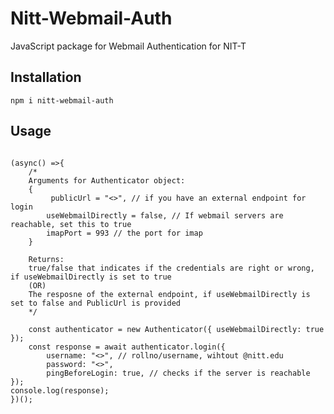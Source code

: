 # Nitt-Webmail-Auth

JavaScript package for Webmail Authentication for NIT-T

## Installation
``` npm i nitt-webmail-auth ```

## Usage
```

(async() =>{
    /*
    Arguments for Authenticator object:
    {
         publicUrl = "<>", // if you have an external endpoint for login
        useWebmailDirectly = false, // If webmail servers are reachable, set this to true
        imapPort = 993 // the port for imap
    }

    Returns:
    true/false that indicates if the credentials are right or wrong, if useWebmailDirectly is set to true
    (OR)
    The resposne of the external endpoint, if useWebmailDirectly is set to false and PublicUrl is provided
    */
    
    const authenticator = new Authenticator({ useWebmailDirectly: true });
    const response = await authenticator.login({
        username: "<>", // rollno/username, wihtout @nitt.edu
        password: "<>",
        pingBeforeLogin: true, // checks if the server is reachable
});
console.log(response);
})();
```

